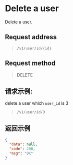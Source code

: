 # Delete a user

Delete a user.

## Request address

> `/v1/user/id/{id}`

## Request method

> DELETE

## 请求示例:

delete a user which `user_id` is 3

> `/v1/user/id/3`

## 返回示例

```json
{
  "data": null,
  "code": 200,
  "msg": "OK"
}
```